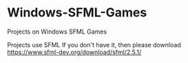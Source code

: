 # Windows-SFML-Games
Projects on Windows SFML Games

Projects use SFML
If you don't have it, then please download
https://www.sfml-dev.org/download/sfml/2.5.1/
